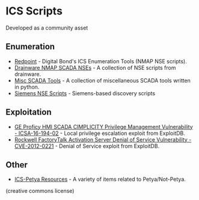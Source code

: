 # ICS Scripts

Developed as a community asset

## Enumeration

- [Redpoint](https://github.com/digitalbond/Redpoint) - Digital Bond's ICS Enumeration Tools (NMAP NSE scripts).
- [Drainware NMAP SCADA NSEs](https://github.com/drainware/nmap-scada) - A collection of NSE scripts from drainware.
- [Misc SCADA Tools](https://github.com/atimorin/scada-tools) - A collection of miscellaneous SCADA tools written in python.
- [Siemens NSE Scripts](https://github.com/jpalanco/nmap-scada) - Siemens-based discovery scripts

## Exploitation

- [GE Proficy HMI SCADA CIMPLICITY Privilege Management Vulnerability - ICSA-16-194-02](https://github.com/offensive-security/exploit-database/blob/master/exploits/windows/local/40069.cpp) - Local privilege escalation exploit from ExploitDB.
- [Rockwell FactoryTalk Activation Server Denial of Service Vulnerability - CVE-2012-0221](https://github.com/offensive-security/exploit-database/blob/master/exploits/multiple/dos/36570.txt) - Denial of Service exploit from ExploitDB.

## Other

- [ICS-Petya Resources](https://github.com/arobinsongit/ICS-Petya) - A variety of items related to Petya/Not-Petya.

(creative commons license)
